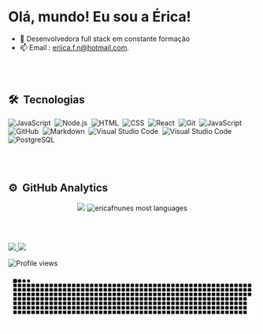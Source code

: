 <h1 align="left">Olá, mundo! Eu sou a Érica!</h1>



- 🔭 Desenvolvedora full stack em constante formação
- 📫 Email : eriica.f.n@hotmail.com. 

<br><br>

 ## 🛠 &nbsp;Tecnologias

![JavaScript](https://img.shields.io/badge/-JavaScript-05122A?style=flat&logo=javascript)&nbsp;
![Node.js](https://img.shields.io/badge/-Node.js-05122A?style=flat&logo=node.js)&nbsp;
![HTML](https://img.shields.io/badge/-HTML-05122A?style=flat&logo=HTML5)&nbsp;
![CSS](https://img.shields.io/badge/-CSS-05122A?style=flat&logo=CSS3&logoColor=1572B6)&nbsp;
![React](https://img.shields.io/badge/-React-05122A?style=flat&logo=react)&nbsp;
![Git](https://img.shields.io/badge/-Git-05122A?style=flat&logo=git)&nbsp;
![JavaScript](https://img.shields.io/badge/-Java-05122A?style=flat&logo=java)&nbsp;
![GitHub](https://img.shields.io/badge/-GitHub-05122A?style=flat&logo=github)&nbsp;
![Markdown](https://img.shields.io/badge/-Markdown-05122A?style=flat&logo=markdown)&nbsp;
![Visual Studio Code](https://img.shields.io/badge/-Visual%20Studio%20Code-05122A?style=flat&logo=visual-studio-code&logoColor=007ACC)&nbsp;
![Visual Studio Code](https://img.shields.io/badge/-Figma-05122A?style=flat&logo=figma&logoColor=007ACC)&nbsp;
![PostgreSQL](https://img.shields.io/badge/-PostgreSQL-05122A?style=flat&logo=postgresql)&nbsp;

<br><br>


## ⚙️ &nbsp;GitHub Analytics

<p align="center">
<img width="530em" src="https://github-readme-stats.vercel.app/api?username=ericafnunes&count_private=true&show_icons=true&include_all_commits=true&count_private=true&theme=vision-friendly-dark"/>
<img width="530em" src="https://github-readme-stats.vercel.app/api/top-langs/?username=ericafnunes&count_private=true&layout=compact&count_private=true"alt="ericafnunes most languages"/>
  
<br><br>
  
  <div> 
 <a href="mailto:eriica.f.n@hotmail.com"><img src="https://img.shields.io/badge/_Outlook-0078D4?style=for-the-badge&logo=microsoft-outlook&logoColor=white" target="_blank"</a>
  <a href="https://www.linkedin.com/in/%C3%A9rica-nunes-146a2b5a/" target="_blank"><img src="https://img.shields.io/badge/-LinkedIn-%230077B5?style=for-the-badge&logo=linkedin&logoColor=white" target="_blank"></a> 
   <p align="left"> <img src="https://komarev.com/ghpvc/?username=ericafnunes&color=green" alt="Profile views" /> </p>
 
  ![Snake animation](https://github.com/ericafnunes/ericafnunes/blob/output/github-contribution-grid-snake.svg)
 
</div>
  
